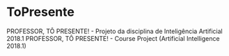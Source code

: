 # ToPresente
PROFESSOR, TÔ PRESENTE! - Projeto da disciplina de Inteligência Artificial 2018.1
PROFESSOR, TÔ PRESENTE! - Course Project (Artificial Intelligence 2018.1)



